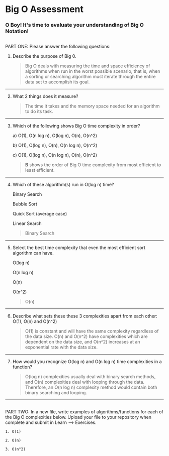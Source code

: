 # Big O Assessment

 ### O Boy! It's time to evaluate your understanding of Big O Notation! 
 
 ##
 
  PART ONE: Please answer the following questions:
  
 1. Describe the purpose of Big 0.
 
    > Big O deals with measuring the time and space efficiency of algorithms when run in the worst possible scenario, that is, when a sorting or searching algorithm must iterate through the entire data set to accomplish its goal.

---
   
 
 2. What 2 things does it measure?
 
    > The time it takes and the memory space needed for an algorithm to do its task.

---
   
 
 3. Which of the following shows Big O time complexity in order?
    
    a) O(1), O(n log n), O(log n), O(n), O(n^2)
    
    b) O(1), O(log n), O(n), O(n log n), O(n^2)
    
    c) O(1), O(log n), O(n log n), O(n), O(n^2)

    > **B** shows the order of Big O time complexity from most efficient to least efficient.

---
    
    

4. Which of these algorithm(s) run in O(log n) time?
    
   Binary Search
   
   Bubble Sort
   
   Quick Sort (average case)
   
   Linear Search
   
   > Binary Search

---
   
   
   
5. Select the best time complexity that even the most efficient sort algorithm can have.

    O(log n)
    
    O(n log n)
    
    O(n)
    
    O(n^2)
    
    > O(n)

---
    
    
 6. Describe what sets these these 3 complexities apart from each other: O(1), O(n) and O(n^2)
 
    > O(1) is constant and will have the same complexity regardless of the data size. O(n) and O(n^2) have complexities which are dependent on the data size, and O(n^2) increases at an exponential rate with the data size. 

---
    

7. How would you recognize O(log n) and O(n log n) time complexities in a function?

    > O(log n) complexities usually deal with binary search methods, and O(n) complexities deal with looping through the data. Therefore, an O(n log n) complexity method would contain both binary searching and looping.

---
    
  ##
    
  PART TWO: In a new file, write examples of algorithms/functions for each of the Big O complexities below. 
    Upload your file to your repository when complete and submit in Learn --> Exercises.
    
    1. O(1)
    
    2. O(n)
    
    3. O(n^2)
